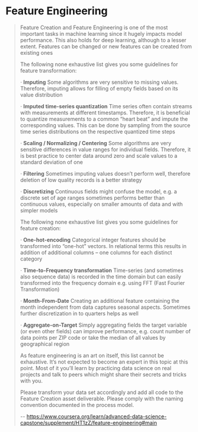 # Feature Engineering
> 
> Feature Creation and Feature Engineering is one of the most important tasks in machine learning since it hugely impacts model performance. This also holds for deep learning, although to a lesser extent. Features can be changed or new features can be created from existing ones
> 
> The following none exhaustive list gives you some guidelines for feature transformation:
> 
> · **Imputing** Some algorithms are very sensitive to missing values. Therefore, imputing allows for filling of empty fields based on its value distribution
> 
> · **Imputed time-series quantization** Time series often contain streams with measurements at different timestamps. Therefore, it is beneficial to quantize measurements to a common “heart beat” and impute the corresponding values. This can be done by sampling from the source time series distributions on the respective quantized time steps
> 
> · **Scaling / Normalizing / Centering** Some algorithms are very sensitive differences in value ranges for individual fields. Therefore, it is best practice to center data around zero and scale values to a standard deviation of one
> 
> · **Filtering** Sometimes imputing values doesn’t perform well, therefore deletion of low quality records is a better strategy
> 
> · **Discretizing** Continuous fields might confuse the model, e.g. a discrete set of age ranges sometimes performs better than continuous values, especially on smaller amounts of data and with simpler models
> 
> The following none exhaustive list gives you some guidelines for feature creation:
> 
> · **One-hot-encoding** Categorical integer features should be transformed into “one-hot” vectors. In relational terms this results in addition of additional columns – one columns for each distinct category
> 
> · **Time-to-Frequency transformation** Time-series (and sometimes also sequence data) is recorded in the time domain but can easily transformed into the frequency domain e.g. using FFT (Fast Fourier Transformation)
> 
> · **Month-From-Date** Creating an additional feature containing the month independent from data captures seasonal aspects. Sometimes further discretization in to quarters helps as well
> 
> · **Aggregate-on-Target** Simply aggregating fields the target variable (or even other fields) can improve performance, e.g. count number of data points per ZIP code or take the median of all values by geographical region
> 
> As feature engineering is an art on itself, this list cannot be exhaustive. It’s not expected to become an expert in this topic at this point. Most of it you’ll learn by practicing data science on real projects and talk to peers which might share their secrets and tricks with you.
> 
> Please transform your data set accordingly and add all code to the Feature Creation asset deliverable. Please comply with the naming convention documented in the process model.
>
> -- https://www.coursera.org/learn/advanced-data-science-capstone/supplement/HT1zZ/feature-engineering#main
